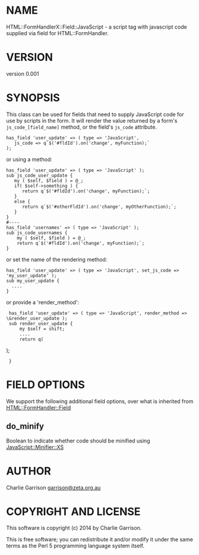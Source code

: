 # NAME

HTML::FormHandlerX::Field::JavaScript - a script tag with javascript code supplied via field for HTML::FormHandler.

# VERSION

version 0.001

# SYNOPSIS

This class can be used for fields that need to supply JavaScript code
for use by scripts in the form. It will render the value returned by a
form's `js_code_[field_name]` method, or the field's `js_code`
attribute.

    has_field 'user_update' => ( type => 'JavaScript',
       js_code => q`$('#fldId').on('change', myFunction);`
    );

or using a method:

    has_field 'user_update' => ( type => 'JavaScript' );
    sub js_code_user_update {
       my ( $self, $field ) = @_;
       if( $self->something ) {
          return q`$('#fldId').on('change', myFunction);`;
       }
       else {
          return q`$('#otherFldId').on('change', myOtherFunction);`;
       }
    }
    #----
    has_field 'usernames' => ( type => 'JavaScript' );
    sub js_code_usernames {
        my ( $self, $field ) = @_;
        return q`$('#fldId').on('change', myFunction);`;
    }

or set the name of the rendering method:

    has_field 'user_update' => ( type => 'JavaScript', set_js_code => 'my_user_update' );
    sub my_user_update {
      ....
    }

or provide a 'render\_method':

     has_field 'user_update' => ( type => 'JavaScript', render_method => \&render_user_update );
     sub render_user_update {
         my $self = shift;
         ....
         return q(
  <script type="text/javascript">
    // code here
  </script>);
     }

# FIELD OPTIONS

We support the following additional field options, over what is inherited from
[HTML::FormHandler::Field](https://metacpan.org/pod/HTML::FormHandler::Field)

## do\_minify

Boolean to indicate whether code should be minified using [JavaScript::Minifier::XS](https://metacpan.org/pod/JavaScript::Minifier::XS)

# AUTHOR

Charlie Garrison <garrison@zeta.org.au>

# COPYRIGHT AND LICENSE

This software is copyright (c) 2014 by Charlie Garrison.

This is free software; you can redistribute it and/or modify it under
the same terms as the Perl 5 programming language system itself.
